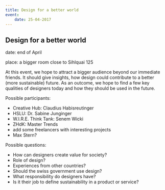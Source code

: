 ```yaml
---
title: Design for a better world
event:
    date: 25-04-2017
---
```


## Design for a better world

date: end of April

place: a bigger room close to Sihlquai 125

At this event, we hope to attract a bigger audience beyond our immediate friends. It should give insights, how design could contribute to a better (more sustainable) future. As an outcome, we hope to find a few key qualities of designers today and how they should be used in the future.


Possible participants:
- Creative Hub: Claudius Habisreutinger
- HSLU: Dr. Sabine Junginger
- W.I.R.E. Think Tank: Senem Wicki
- ZHdK: Master Trends
- add some freelancers with interesting projects
- Max Stern?

Possible questions:

- How can designers create value for society?
- Role of design?
- Experiences from other countries?
- Should the swiss government use design?
- What responsibility do designers have?
- Is it their job to define sustainability in a product or service?

